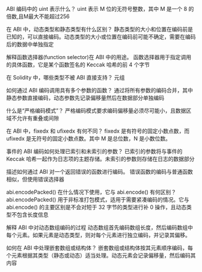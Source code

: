 ABI 编码中的 uint<M> 表示什么？
    uint<M> 表示 M 位的无符号整数，其中 M 是一个 8 的倍数,且M最大不能超过256

在 ABI 中，动态类型和静态类型有什么区别？
    静态类型的大小和位置在编码前是已知的，可以直接编码。动态类型的大小或位置在编码前可能不确定，需要在编码后的数据中单独指定

解释函数选择器(function selector)在 ABI 中的用途。
    函数选择器用于指定调用的具体函数，它是某个函数签名的 Keccak 哈希的前 4 个字节

在 Solidity 中，哪些类型不被 ABI 直接支持？
    元组

如何通过 ABI 编码调用具有多个参数的函数？
    通过将所有参数的编码合并，其中静态参数直接编码，动态参数先记录偏移量然后在数据部分单独编码

什么是“严格编码模式”？
     严格编码模式要求编码偏移量必须尽可能小，且数据区域不允许有重叠或间隙

在 ABI 中，fixed<M>x<N> 和 ufixed<M>x<N> 有何不同？
    fixed<M>x<N> 是有符号的固定小数点数，而 ufixed<M>x<N> 是无符号的固定小数点数。其中 M 是总位数，N 是小数位数。

事件的 ABI 编码如何处理已索引和未索引的参数？
    已索引的参数将与事件的 Keccak 哈希一起作为日志项的主题存储。未索引的参数则存储在日志的数据部分

描述如何通过 ABI 对一个返回错误的函数进行编码。
    错误函数的编码与普通函数相似，但使用错误选择器

abi.encodePacked() 在什么情况下使用，它与 abi.encode() 有何区别？
    abi.encodePacked() 用于非标准打包模式，适用于需要紧凑编码的情况。它与 abi.encode() 的主要区别是不会对短于 32 字节的类型进行补 0 操作，且动态类型不包含长度信息

解释 ABI 中对动态数组编码的过程
    动态数组首先编码数组长度，然后编码数组中每个元素。如果元素是动态类型，则对每个元素进行独立编码，并记录其偏移。

如何在 ABI 中处理嵌套数组或结构体？
     嵌套数组或结构体按其元素顺序编码，每个元素根据其类型（静态或动态）适当处理。动态元素会记录偏移量，然后编码其内容